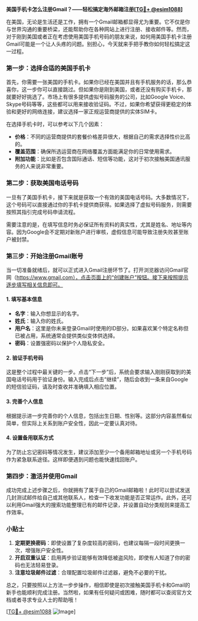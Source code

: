 **美国手机卡怎么注册Gmail？——轻松搞定海外邮箱注册[[TG💪+ @esim1088](https://t.me/s/esim1088)]**

在美国，无论是生活还是工作，拥有一个Gmail邮箱都显得尤为重要。它不仅是你与世界沟通的重要桥梁，还能帮助你在各种网站上进行注册、接收邮件等。然而，对于刚到美国或者正在考虑使用美国手机号码的朋友来说，如何用美国手机卡注册Gmail可能是一个让人头疼的问题。别担心，今天就来手把手教你如何轻松搞定这一过程。

### 第一步：选择合适的美国手机卡

首先，你需要一张美国的手机卡。如果你已经在美国并且有手机服务的话，那么恭喜你，这一步你可以直接跳过。但如果你是刚到美国，或者还没有购买手机卡，那就要好好挑选了。市场上有很多提供虚拟号码服务的公司，比如Google Voice、Skype号码等等，这些都可以用来接收验证码。不过，如果你希望获得更稳定的体验和更好的网络连接，建议选择一家正规运营商提供的实体SIM卡。

在选择手机卡时，可以参考以下几个因素：
- **价格**：不同的运营商提供的套餐价格差异很大，根据自己的需求选择性价比高的。
- **覆盖范围**：确保所选运营商在网络覆盖方面能满足你的日常使用需求。
- **附加功能**：比如是否包含国际通话、短信等功能，这对于初次接触美国通讯服务的人来说非常重要。

### 第二步：获取美国电话号码

一旦有了美国手机卡，接下来就是获取一个有效的美国电话号码。大多数情况下，这个号码可以直接通过你的手机卡提供商获得。如果选择了虚拟号码服务，则需要按照其指引完成号码申请流程。

需要注意的是，在填写信息时务必保证所有资料的真实性，尤其是姓名、地址等内容。因为Google会不定期对新账户进行审核，虚假信息可能导致注册失败甚至账户被封禁。

### 第三步：开始注册Gmail账号

当一切准备就绪后，就可以正式进入Gmail注册环节了。打开浏览器访问Gmail官网（https://www.gmail.com），点击页面上的“创建账户”按钮。接下来按照提示逐步填写相关信息即可。

#### 1. 填写基本信息
- **名字**：输入你想显示的名字。
- **姓氏**：输入你的姓氏。
- **用户名**：这里是你未来登录Gmail时使用的ID部分。如果喜欢某个特定名称但已被占用，系统通常会提供类似变体供选择。
- **密码**：设置强密码以保护个人隐私安全。

#### 2. 验证手机号码
这是整个过程中最关键的一步。点击“下一步”后，系统会要求输入刚刚获取到的美国电话号码用于验证身份。输入完成后点击“继续”，随后会收到一条来自Google的短信验证码，请及时查收并准确填入相应位置。

#### 3. 完善个人信息
根据提示进一步完善你的个人信息，包括出生日期、性别等。这部分内容虽然看似简单，但实际上关系到账户安全性，因此一定要认真对待。

#### 4. 设置备用联系方式
为了防止忘记密码等情况发生，建议添加至少一个备用邮箱地址或另一个手机号码作为紧急联系途径。这样即便遇到问题也能快速找回账户。

### 第四步：激活并使用Gmail

成功完成上述步骤之后，你就拥有了属于自己的Gmail邮箱啦！此时可以尝试发送几封测试邮件给自己或其他联系人，检查一下收发功能是否正常运作。此外，还可以利用Gmail强大的搜索功能整理已有的邮件记录，并设置自动分类规则来提高工作效率。

### 小贴士

1. **定期更换密码**：即使设置了复杂度较高的密码，也建议每隔一段时间更换一次，增强账户安全性。
2. **开启双重认证**：启用两步验证能够有效降低被盗风险，即使有人知道了你的密码也无法轻易登录。
3. **注意垃圾邮件过滤**：合理配置垃圾邮件过滤器，避免不必要的干扰。

总之，只要按照以上方法一步步操作，相信即使是初次接触美国手机卡和Gmail的新手也能顺利完成注册。当然啦，如果有任何疑问或困难，随时都可以查阅官方文档或者寻求专业人士的帮助哦！

[[TG💪+ @esim1088](https://t.me/s/esim1088) ![Image](https://i.postimg.cc/4NQfJmqS/Snipaste-2025-05-13-00-14-12.png)]